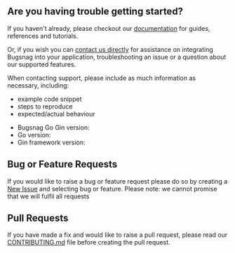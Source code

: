 ## Are you having trouble getting started?
If you haven't already, please checkout our [documentation](https://docs.bugsnag.com/platforms/go/gin) for guides, references and tutorials.

Or, if you wish you can [contact us directly](mailto:support@bugsnag.com) for assistance on integrating Bugsnag into your application, troubleshooting an issue or a question about our supported features.

When contacting support, please include as much information as necessary, including:

- example code snippet
- steps to reproduce
- expected/actual behaviour 

* Bugsnag Go Gin version:
* Go version:
* Gin framework version:

## Bug or Feature Requests
If you would like to raise a bug or feature request please do so by creating a [New Issue](https://github.com/bugsnag/bugsnag-go-gin/issues/new/choose) and selecting bug or feature.
Please note: we cannot promise that we will fulfil all requests

## Pull Requests
If you have made a fix and would like to raise a pull request, please read our [CONTRIBUTING.md](../CONTRIBUTING.md) file before creating the pull request.